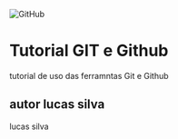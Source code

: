 ![GitHub](https://img.shields.io/github/license/lucas2k2/git-e-github)
# Tutorial GIT e Github 
tutorial de uso das ferramntas Git e Github  
## autor lucas silva 
lucas silva 

